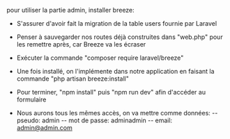 pour utiliser la partie admin, installer breeze:

-   S'assurer d'avoir fait la migration de la table users fournie par Laravel
-   Penser à sauvegarder nos routes déjà construites dans "web.php" pour les remettre après, car Breeze va les écraser
-   Exécuter la commande "composer require laravel/breeze"
-   Une fois installé, on l'implémente dans notre application en faisant la commande "php artisan breeze:install"
-   Pour terminer, "npm install" puis "npm run dev" afin d'accéder au formulaire

-   Nous aurons tous les mêmes accès, on va mettre comme données:
    -- pseudo: admin
    -- mot de passe: adminadmin
    -- email: admin@admin.com
